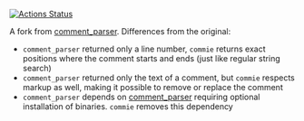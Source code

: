 [![Actions Status](https://github.com/rtmigo/commie.python/workflows/CI/badge.svg?branch=master)](https://github.com/rtmigo/commie.python/actions)


A fork from [comment_parser](https://github.com/jeanralphaviles/comment_parser). 
Differences from the original:
- `comment_parser` returned only a line number, `commie` returns exact positions where the comment
starts and ends (just like regular string search)
- `comment_parser` returned only the text of a comment, but `commie` respects markup as well, 
making it possible to remove or replace the comment   
- `comment_parser` depends on [comment_parser](https://pypi.org/project/python-magic) requiring 
optional installation of binaries. `commie` removes this dependency 
